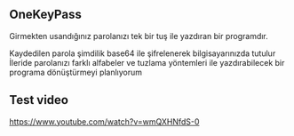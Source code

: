 OneKeyPass
---------------------
Girmekten usandığınız parolanızı tek bir tuş ile yazdıran bir programdır.

Kaydedilen parola şimdilik base64 ile şifrelenerek bilgisayarınızda tutulur
İleride parolanızı farklı alfabeler ve tuzlama yöntemleri ile yazdırabilecek bir programa dönüştürmeyi planlıyorum


Test video
---------------------
https://www.youtube.com/watch?v=wmQXHNfdS-0
